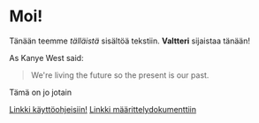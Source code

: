 # Moi!
Tänään teemme *tälläistä* sisältöä tekstiin. **Valtteri** sijaistaa tänään!

As Kanye West said:

> We're living the future so
> the present is our past.

Tämä on jo jotain 

[Linkki käyttöohjeisiin!](https://github.com/pelsaara/otmharjoitus/blob/master/dokumentointi/kaytto-ohje.md)
[Linkki määrittelydokumenttiin](https://github.com/pelsaara/otmharjoitus/blob/master/dokumentointi/maarittelydokumentti.md)

